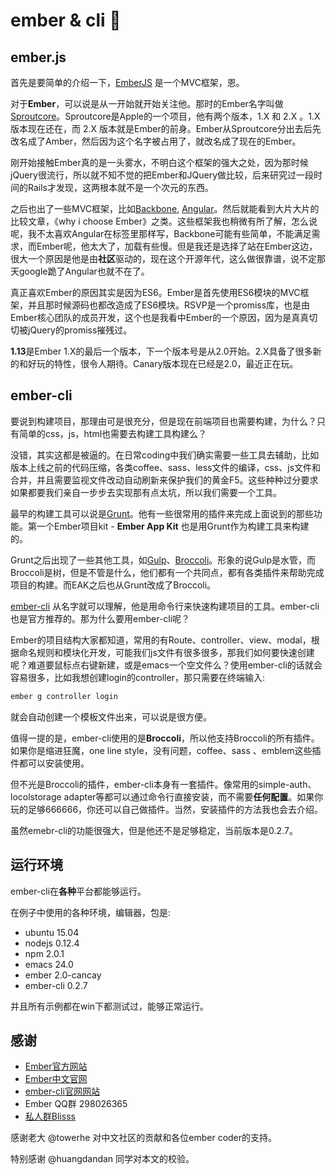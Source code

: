 ember & cli :kiss:
========

## ember.js

首先是要简单的介绍一下，[EmberJS](emberjs.com) 是一个MVC框架，恩。

对于**Ember**，可以说是从一开始就开始关注他。那时的Ember名字叫做[Sproutcore](http://sproutcore.org)。Sproutcore是Apple的一个项目，他有两个版本，1.X 和 2.X 。1.X 版本现在还在，而 2.X 版本就是Ember的前身。Ember从Sproutcore分出去后先改名成了Amber，然后因为这个名字被占用了，就改名成了现在的Ember。

刚开始接触Ember真的是一头雾水，不明白这个框架的强大之处，因为那时候jQuery很流行，所以就不知不觉的把Ember和JQuery做比较，后来研究过一段时间的Rails才发现，这两根本就不是一个次元的东西。

之后也出了一些MVC框架，比如[Backbone](http://backbonejs.org), [Angular](http://angularjs.org)。然后就能看到大片大片的比较文章，《why i choose Ember》之类。这些框架我也稍微有所了解，怎么说呢，我不太喜欢Angular在标签里那样写，Backbone可能有些简单，不能满足需求，而Ember呢，他太大了，加载有些慢。但是我还是选择了站在Ember这边，很大一个原因是他是由**社区**驱动的，现在这个开源年代，这么做很靠谱，说不定那天google跪了Angular也就不在了。

真正喜欢Ember的原因其实是因为ES6。Ember是首先使用ES6模块的MVC框架，并且那时候源码也都改造成了ES6模块。RSVP是一个promiss库，也是由Ember核心团队的成员开发，这个也是我看中Ember的一个原因，因为是真真切切被jQuery的promiss摧残过。

**1.13**是Ember 1.X的最后一个版本，下一个版本号是从2.0开始。2.X具备了很多新的和好玩的特性，很令人期待。Canary版本现在已经是2.0，最近正在玩。

## ember-cli

要说到构建项目，那理由可是很充分，但是现在前端项目也需要构建，为什么？只有简单的css，js，html也需要去构建工具构建么？

没错，其实这都是被逼的。在日常coding中我们确实需要一些工具去辅助，比如版本上线之前的代码压缩，各类coffee、sass、less文件的编译，css、js文件和合并，并且需要监视文件改动自动刷新来保护我们的黄金F5。这些种种过分要求如果都要我们亲自一步步去实现那有点太坑，所以我们需要一个工具。

最早的构建工具可以说是[Grunt](http://gruntjs.com)。他有一些很常用的插件来完成上面说到的那些功能。第一个Ember项目kit - **Ember App Kit** 也是用Grunt作为构建工具来构建的。

Grunt之后出现了一些其他工具，如[Gulp](http://gulpjs.com)、[Broccoli](https://github.com/broccolijs/broccoli)。形象的说Gulp是水管，而Broccoli是树，但是不管是什么，他们都有一个共同点，都有各类插件来帮助完成项目的构建。而EAK之后也从Grunt改成了Broccoli。

[ember-cli](http://ember-cli.com) 从名字就可以理解，他是用命令行来快速构建项目的工具。ember-cli也是官方推荐的。那为什么要用ember-cli呢？

Ember的项目结构大家都知道，常用的有Route、controller、view、modal，根据命名规则和模块化开发，可能我们js文件有很多很多，那我们如何要快速创建呢？难道要鼠标点右键新建，或是emacs一个空文件么？使用ember-cli的话就会容易很多，比如我想创建login的controller，那只需要在终端输入:

```sh
ember g controller login
```

就会自动创建一个模板文件出来，可以说是很方便。

值得一提的是，ember-cli使用的是**Broccoli**，所以他支持Broccoli的所有插件。如果你是缩进狂魔，one line style，没有问题，coffee、sass 、emblem这些插件都可以安装使用。

但不光是Broccoli的插件，ember-cli本身有一套插件。像常用的simple-auth、locolstorage adapter等都可以通过命令行直接安装，而不需要**任何配置**。如果你玩的足够666666，你还可以自己做插件。当然，安装插件的方法我也会去介绍。

虽然emebr-cli的功能很强大，但是他还不是足够稳定，当前版本是0.2.7。

## 运行环境

ember-cli在**各种**平台都能够运行。

在例子中使用的各种环境，编辑器，包是:

* ubuntu 15.04
* nodejs 0.12.4
* npm 2.0.1
* emacs 24.0
* ember 2.0-cancay
* ember-cli 0.2.7

并且所有示例都在win下都测试过，能够正常运行。

## 感谢

* [Ember官方网站](http://emberjs.com)
* [Ember中文官网](http://emberjs.cn)
* [ember-cli官网网站](http://ember-cli.com)
* Ember QQ群 298026365
* [私人群Blisss](tencent://groupwpa/?subcmd=all&param=7B2267726F757055696E223A3132333632353231372C2274696D655374616D70223A313433333437373234367D0A)

感谢老大 @towerhe 对中文社区的贡献和各位ember coder的支持。

特别感谢 @huangdandan 同学对本文的校验。

